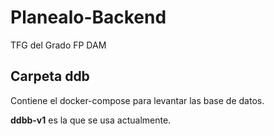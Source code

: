 # Planealo-Backend
TFG del Grado FP DAM

## Carpeta ddb

Contiene el docker-compose para levantar las base de datos.

**ddbb-v1** es la que se usa actualmente.
